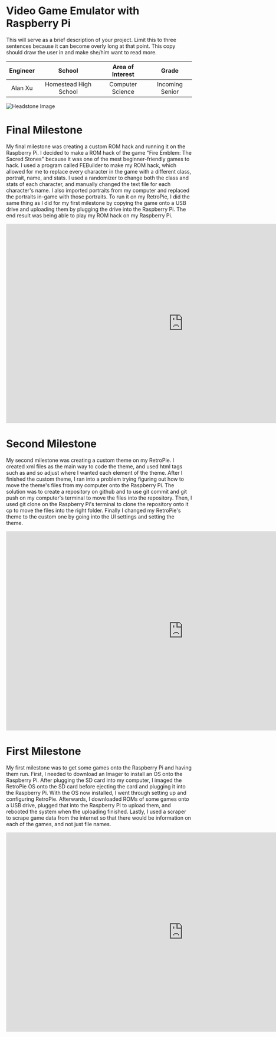 ﻿# Video Game Emulator with Raspberry Pi
This will serve as a brief description of your project. Limit this to three sentences because it can become overly long at that point. This copy should draw the user in and make she/him want to read more.

| **Engineer** | **School** | **Area of Interest** | **Grade** |
|:--:|:--:|:--:|:--:|
| Alan Xu | Homestead High School | Computer Science | Incoming Senior

![Headstone Image](https://bluestampengineering.com/wp-content/uploads/2016/05/improve.jpg)

# Final Milestone
  

My final milestone was creating a custom ROM hack and running it on the Raspberry Pi. I decided to make a ROM hack of the game "Fire Emblem: The Sacred Stones" because it was one of the mest beginner-friendly games to hack. I used a program called FEBuilder to make my ROM hack, which allowed for me to replace every character in the game with a different class, portrait, name, and stats. I used a randomizer to change both the class and stats of each character, and manually changed the text file for each character's name. I also imported portraits from my computer and replaced the portraits in-game with those portraits. To run it on my RetroPie, I did the same thing as I did for my first milestone by copying the game onto a USB drive and uploading them by plugging the drive into the Raspberry Pi. The end result was being able to play my ROM hack on my Raspberry Pi.

<iframe width="960" height="540" src="https://www.youtube.com/embed/uCStOtTmm-I" title="YouTube video player" frameborder="0" allow="accelerometer; autoplay; clipboard-write; encrypted-media; gyroscope; picture-in-picture" allowfullscreen></iframe>

# Second Milestone
  

My second milestone was creating a custom theme on my RetroPie. I created xml files as the main way to code the theme, and used html tags such as <pos> and <size> so adjust where I wanted each element of the theme. After I finished the custom theme, I ran into a problem trying figuring out how to move the theme's files from my computer onto the Raspberry Pi. The solution was to create a repository on github and to use git commit and git push on my computer's terminal to move the files into the repository. Then, I used git clone on the Raspberry Pi's terminal to clone the repository onto it cp to move the files into the right folder. Finally I changed my RetroPie's theme to the custom one by going into the UI settings and setting the theme.

<iframe width="960" height="540" src="https://www.youtube.com/embed/FegulsH6aBU" title="YouTube video player" frameborder="0" allow="accelerometer; autoplay; clipboard-write; encrypted-media; gyroscope; picture-in-picture" allowfullscreen></iframe>

# First Milestone
  

My first milestone was to get some games onto the Raspberry Pi and having them run. First, I needed to download an Imager to install an OS onto the Raspberry Pi. After plugging the SD card into my computer, I imaged the RetroPie OS onto the SD card before ejecting the card and plugging it into the Raspberry Pi. With the OS now installed, I went through setting up and configuring RetroPie. Afterwards, I downloaded ROMs of some games onto a USB drive, plugged that into the Raspberry Pi to upload them, and rebooted the system when the uploading finished. Lastly, I used a scraper to scrape game data from the internet so that there would be information on each of the games, and not just file names.

<iframe width="960" height="540" src="https://www.youtube.com/embed/r9o8L-GPINI" title="YouTube video player" frameborder="0" allow="accelerometer; autoplay; clipboard-write; encrypted-media; gyroscope; picture-in-picture" allowfullscreen></iframe>
